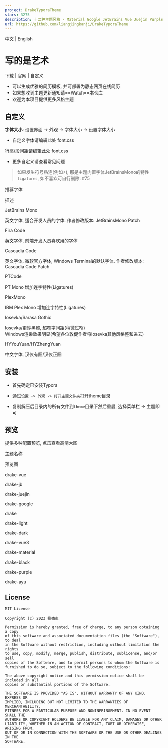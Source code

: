 ```yaml
---
project: DrakeTyporaTheme
stars: 3275
description: 十二种主题风格 - Material Google JetBrains Vue Juejin Purple Ayu Dark
url: https://github.com/liangjingkanji/DrakeTyporaTheme
---
```


中文 | English

写的是艺术
=====

  
  
下载 | 官网 | 自定义  

  

-   可以生成优雅的简历模板, 并可部署为静态网页在线简历
-   如果想收到主题更新通知请==Watch==本仓库
-   欢迎为本项目提供更多风格主题

自定义
---

**字体大小**: 设置界面 -> 外观 -> 字体大小 -> 设置字体大小

-   自定义字体请编辑此处 font.css

行高/段间距请编辑此处 font.css

-   更多自定义请查看常见问题

  

> 如果发生符号粘连(例如≠), 那是主题内置字体JetBrainsMono的特性`ligatures`, 如不喜欢可自行删除: #75

  

推荐字体

描述

JetBrains Mono

英文字体, 适合开发人员的字体. 作者修改版本: JetBrainsMono Patch

Fira Code

英文字体, 前端开发人员喜欢用的字体

Cascadia Code

英文字体, 微软官方字体, Windows Terminal的默认字体. 作者修改版本: Cascadia Code Patch

PTCode

PT Mono 增加连字特性(Ligatures)

PlexMono

IBM Plex Mono 增加连字特性(Ligatures)

Iosevka/Sarasa Gothic

Iosevka/更紗黑體, 超窄字间距(稍微过窄)  
Windows渲染效果明显(希望各位敦促作者将Iosevka其他风格整和进去)

HYYouYuan/HYZhengYuan

中文字体, 汉仪有圆/汉仪正圆

安装
--

-   首先确定已安装Typora
    
-   通过`设置 -> 外观 -> 打开主题文件夹`打开theme目录
    
-   复制解压后目录内的所有文件到`theme`目录下然后重启, 选择菜单栏 -> 主题即可
    

预览
--

提供多种配置预览, 点击查看高清大图

主题名称

预览图

drake-vue

drake-jb

drake-juejin

drake-google

drake

drake-light

drake-dark

drake-vue3

drake-material

drake-black

drake-purple

drake-ayu

License
-------

```
MIT License

Copyright (c) 2023 劉強東

Permission is hereby granted, free of charge, to any person obtaining a copy
of this software and associated documentation files (the "Software"), to deal
in the Software without restriction, including without limitation the rights
to use, copy, modify, merge, publish, distribute, sublicense, and/or sell
copies of the Software, and to permit persons to whom the Software is
furnished to do so, subject to the following conditions:

The above copyright notice and this permission notice shall be included in all
copies or substantial portions of the Software.

THE SOFTWARE IS PROVIDED "AS IS", WITHOUT WARRANTY OF ANY KIND, EXPRESS OR
IMPLIED, INCLUDING BUT NOT LIMITED TO THE WARRANTIES OF MERCHANTABILITY,
FITNESS FOR A PARTICULAR PURPOSE AND NONINFRINGEMENT. IN NO EVENT SHALL THE
AUTHORS OR COPYRIGHT HOLDERS BE LIABLE FOR ANY CLAIM, DAMAGES OR OTHER
LIABILITY, WHETHER IN AN ACTION OF CONTRACT, TORT OR OTHERWISE, ARISING FROM,
OUT OF OR IN CONNECTION WITH THE SOFTWARE OR THE USE OR OTHER DEALINGS IN THE
SOFTWARE.
```

